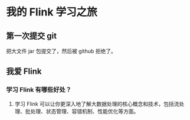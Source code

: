 # 我的 Flink 学习之旅

## 第一次提交 git
把大文件 jar 包提交了，然后被 github 拒绝了。

## 我爱 Flink

### 学习 Flink 有哪些好处？
1. 学习 Flink 可以让你更深入地了解大数据处理的核心概念和技术，包括流处理、批处理、状态管理、容错机制、性能优化等方面。

